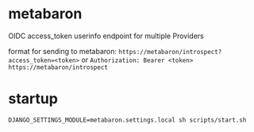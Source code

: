 # metabaron
OIDC access_token userinfo endpoint for multiple Providers

format for sending to metabaron:
`https://metabaron/introspect?access_token=<token>` or `Authorization: Bearer <token> https://metabaron/introspect`

# startup
`DJANGO_SETTINGS_MODULE=metabaron.settings.local sh scripts/start.sh`